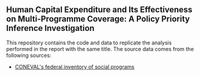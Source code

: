 ## Human Capital Expenditure and Its Effectiveness on Multi-Programme Coverage: A Policy Priority Inference Investigation

This repository contains the code and data to replicate the analysis performed in the report with the same title.
The source data comes from the following sources:

- <a href="https://www.coneval.org.mx/evaluacion/ipfe/Paginas/default.aspx" target="_blank">CONEVAL's federal inventory of social programs</a>
